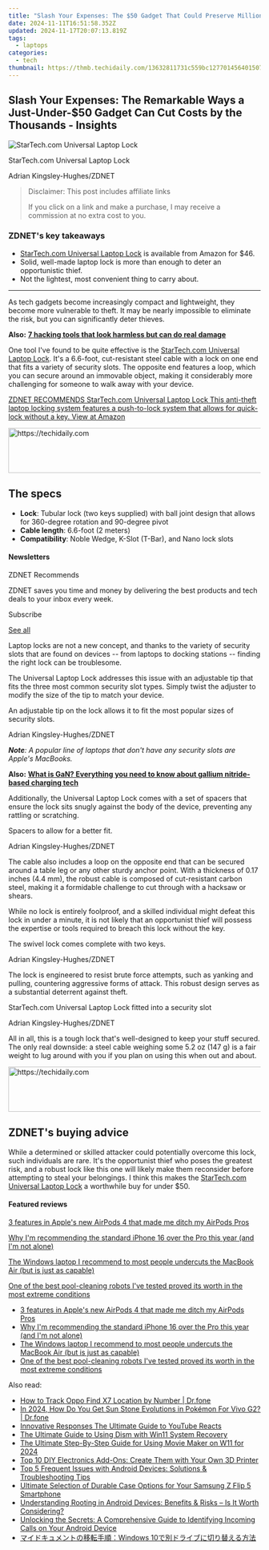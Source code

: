 ```yaml
---
title: "Slash Your Expenses: The $50 Gadget That Could Preserve Millions in Tech Costs - Insights"
date: 2024-11-11T16:51:58.352Z
updated: 2024-11-17T20:07:13.819Z
tags:
  - laptops
categories:
  - tech
thumbnail: https://thmb.techidaily.com/13632811731c559bc127701456401507af159186a9de22e1aa59a5e7f9127b24.jpg
---
```


## Slash Your Expenses: The Remarkable Ways a Just-Under-$50 Gadget Can Cut Costs by the Thousands - Insights

![StarTech.com Universal Laptop Lock](https://www.zdnet.com/a/img/resize/015b6372e82191a24cdc039872c03c3b655fe8a2/2024/02/07/cbe896cd-0835-4de4-bee2-e7724e6b1fec/img-8313.jpg?auto=webp&width=1280)

StarTech.com Universal Laptop Lock

Adrian Kingsley-Hughes/ZDNET

>  Disclaimer: This post includes affiliate links
>
>  If you click on a link and make a purchase, I may receive a commission at no extra cost to you.
>

### ZDNET's key takeaways

* [StarTech.com Universal Laptop Lock](https://buy.geni.us/Proxy.ashx?TSID=368250&GR%5FURL=https%3A%2F%2Fwww.amazon.com%2Fexec%2Fobidos%2FASIN%2FB0CG9WXC8P%3Ftag%3Dzd-buy-button-20%26ascsubtag%3D%5F%5FCOM%5FCLICK%5FID%5F%5F%7Cc885a1f1-227c-4382-8bd5-f78fd40ed0b2%7Cdtp&dtb=1) is available from Amazon for $46.
* Solid, well-made laptop lock is more than enough to deter an opportunistic thief.
* Not the lightest, most convenient thing to carry about.

---

As tech gadgets become increasingly compact and lightweight, they become more vulnerable to theft. It may be nearly impossible to eliminate the risk, but you can significantly deter thieves. 

**Also:** [**7 hacking tools that look harmless but can do real damage**](https://www.zdnet.com/article/7-hacking-tools-that-look-harmless-but-can-do-real-damage/)

One tool I've found to be quite effective is the [StarTech.com Universal Laptop Lock](https://buy.geni.us/Proxy.ashx?TSID=368250&GR%5FURL=https%3A%2F%2Fwww.amazon.com%2Fexec%2Fobidos%2FASIN%2FB0CG9WXC8P%3Ftag%3Dzd-buy-button-20%26ascsubtag%3D%5F%5FCOM%5FCLICK%5FID%5F%5F%7Cc885a1f1-227c-4382-8bd5-f78fd40ed0b2%7Cdtp&dtb=1). It's a 6.6-foot, cut-resistant steel cable with a lock on one end that fits a variety of security slots. The opposite end features a loop, which you can secure around an immovable object, making it considerably more challenging for someone to walk away with your device. 

[ZDNET RECOMMENDS StarTech.com Universal Laptop Lock This anti-theft laptop locking system features a push-to-lock system that allows for quick-lock without a key. View at Amazon](https://buy.geni.us/Proxy.ashx?TSID=368250&GR%5FURL=https%3A%2F%2Fwww.amazon.com%2Fexec%2Fobidos%2FASIN%2FB0CG9WXC8P%3Ftag%3Dzd-buy-button-20%26ascsubtag%3D%5F%5FCOM%5FCLICK%5FID%5F%5F%7Cc885a1f1-227c-4382-8bd5-f78fd40ed0b2%7Cdtp&dtb=1)

<!-- affiliate ads begin -->
<a href="https://ephamedtechinc.pxf.io/c/5597632/2123508/26400" target="_top" id="2123508">
  <img src="//a.impactradius-go.com/display-ad/26400-2123508" border="0" alt="https://techidaily.com" width="728" height="90"/>
</a>
<img height="0" width="0" src="https://ephamedtechinc.pxf.io/i/5597632/2123508/26400" style="position:absolute;visibility:hidden;" border="0" />
<!-- affiliate ads end -->

## The specs

* **Lock**: Tubular lock (two keys supplied) with ball joint design that allows for 360-degree rotation and 90-degree pivot
* **Cable length**: 6.6-foot (2 meters)
* **Compatibility**: Noble Wedge, K-Slot (T-Bar), and Nano lock slots

#### Newsletters

ZDNET Recommends

ZDNET saves you time and money by delivering the best products and tech deals to your inbox every week.

 Subscribe

[See all](https://www.zdnet.com/newsletters/)

Laptop locks are not a new concept, and thanks to the variety of security slots that are found on devices -- from laptops to docking stations -- finding the right lock can be troublesome. 

The Universal Laptop Lock addresses this issue with an adjustable tip that fits the three most common security slot types. Simply twist the adjuster to modify the size of the tip to match your device. 

An adjustable tip on the lock allows it to fit the most popular sizes of security slots.

Adrian Kingsley-Hughes/ZDNET

**_Note_**_: A popular line of laptops that don't have any security slots are Apple's MacBooks._ 

**Also:** [**What is GaN? Everything you need to know about gallium nitride-based charging tech**](https://www.zdnet.com/article/what-is-gan-everything-you-need-to-know-about-gallium-nitride-charging-tech)

Additionally, the Universal Laptop Lock comes with a set of spacers that ensure the lock sits snugly against the body of the device, preventing any rattling or scratching.

Spacers to allow for a better fit.

Adrian Kingsley-Hughes/ZDNET

The cable also includes a loop on the opposite end that can be secured around a table leg or any other sturdy anchor point. With a thickness of 0.17 inches (4.4 mm), the robust cable is composed of cut-resistant carbon steel, making it a formidable challenge to cut through with a hacksaw or shears.

While no lock is entirely foolproof, and a skilled individual might defeat this lock in under a minute, it is not likely that an opportunist thief will possess the expertise or tools required to breach this lock without the key. 

The swivel lock comes complete with two keys.

Adrian Kingsley-Hughes/ZDNET

The lock is engineered to resist brute force attempts, such as yanking and pulling, countering aggressive forms of attack. This robust design serves as a substantial deterrent against theft. 

StarTech.com Universal Laptop Lock fitted into a security slot

Adrian Kingsley-Hughes/ZDNET

All in all, this is a tough lock that's well-designed to keep your stuff secured. The only real downside: a steel cable weighing some 5.2 oz (147 g) is a fair weight to lug around with you if you plan on using this when out and about.

<!-- affiliate ads begin -->
<a href="https://appsumo.8odi.net/c/5597632/2144280/7443" target="_top" id="2144280">
  <img src="//a.impactradius-go.com/display-ad/7443-2144280" border="0" alt="https://techidaily.com" width="600" height="90"/>
</a>
<img height="0" width="0" src="https://appsumo.8odi.net/i/5597632/2144280/7443" style="position:absolute;visibility:hidden;" border="0" />
<!-- affiliate ads end -->

## ZDNET's buying advice

While a determined or skilled attacker could potentially overcome this lock, such individuals are rare. It's the opportunist thief who poses the greatest risk, and a robust lock like this one will likely make them reconsider before attempting to steal your belongings. I think this makes the [StarTech.com Universal Laptop Lock](https://buy.geni.us/Proxy.ashx?TSID=368250&GR%5FURL=https%3A%2F%2Fwww.amazon.com%2Fexec%2Fobidos%2FASIN%2FB0CG9WXC8P%3Ftag%3Dzd-buy-button-20%26ascsubtag%3D%5F%5FCOM%5FCLICK%5FID%5F%5F%7Cc885a1f1-227c-4382-8bd5-f78fd40ed0b2%7Cdtp&dtb=1) a worthwhile buy for under $50\. 

#### Featured reviews

[3 features in Apple's new AirPods 4 that made me ditch my AirPods Pros](https://www.zdnet.com/article/3-features-in-apples-new-airpods-4-that-made-me-ditch-my-airpods-pros/ "3 features in Apple's new AirPods 4 that made me ditch my AirPods Pros")

[Why I'm recommending the standard iPhone 16 over the Pro this year (and I'm not alone)](https://www.zdnet.com/article/why-im-recommending-the-standard-iphone-16-over-the-pro-this-year-and-im-not-alone/ "Why I'm recommending the standard iPhone 16 over the Pro this year (and I'm not alone)")

[The Windows laptop I recommend to most people undercuts the MacBook Air (but is just as capable)](https://www.zdnet.com/article/the-windows-laptop-i-recommend-to-most-people-undercuts-the-macbook-air-but-is-just-as-capable/ "The Windows laptop I recommend to most people undercuts the MacBook Air (but is just as capable)")

[One of the best pool-cleaning robots I've tested proved its worth in the most extreme conditions](https://www.zdnet.com/article/one-of-the-best-pool-cleaning-robots-ive-tested-proved-its-worth-in-the-most-extreme-conditions/ "One of the best pool-cleaning robots I've tested proved its worth in the most extreme conditions")

* [3 features in Apple's new AirPods 4 that made me ditch my AirPods Pros](https://www.zdnet.com/article/3-features-in-apples-new-airpods-4-that-made-me-ditch-my-airpods-pros/ "3 features in Apple's new AirPods 4 that made me ditch my AirPods Pros")
* [Why I'm recommending the standard iPhone 16 over the Pro this year (and I'm not alone)](https://www.zdnet.com/article/why-im-recommending-the-standard-iphone-16-over-the-pro-this-year-and-im-not-alone/ "Why I'm recommending the standard iPhone 16 over the Pro this year (and I'm not alone)")
* [The Windows laptop I recommend to most people undercuts the MacBook Air (but is just as capable)](https://www.zdnet.com/article/the-windows-laptop-i-recommend-to-most-people-undercuts-the-macbook-air-but-is-just-as-capable/ "The Windows laptop I recommend to most people undercuts the MacBook Air (but is just as capable)")
* [One of the best pool-cleaning robots I've tested proved its worth in the most extreme conditions](https://www.zdnet.com/article/one-of-the-best-pool-cleaning-robots-ive-tested-proved-its-worth-in-the-most-extreme-conditions/ "One of the best pool-cleaning robots I've tested proved its worth in the most extreme conditions")

<ins class="adsbygoogle"
     style="display:block"
     data-ad-format="autorelaxed"
     data-ad-client="ca-pub-7571918770474297"
     data-ad-slot="1223367746"></ins>

<ins class="adsbygoogle"
     style="display:block"
     data-ad-client="ca-pub-7571918770474297"
     data-ad-slot="8358498916"
     data-ad-format="auto"
     data-full-width-responsive="true"></ins>

<span class="atpl-alsoreadstyle">Also read:</span>
<div><ul>
<li><a href="https://android-location-track.techidaily.com/how-to-track-oppo-find-x7-location-by-number-drfone-by-drfone-virtual-android/"><u>How to Track Oppo Find X7 Location by Number | Dr.fone</u></a></li>
<li><a href="https://change-location.techidaily.com/in-2024-how-do-you-get-sun-stone-evolutions-in-pokemon-for-vivo-g2-drfone-by-drfone-virtual-android/"><u>In 2024, How Do You Get Sun Stone Evolutions in Pokémon For Vivo G2? | Dr.fone</u></a></li>
<li><a href="https://youtube-lab.techidaily.com/ative-responses-the-ultimate-guide-to-youtube-reacts/"><u>Innovative Responses The Ultimate Guide to YouTube Reacts</u></a></li>
<li><a href="https://win11-tips.techidaily.com/the-ultimate-guide-to-using-dism-with-win11-system-recovery/"><u>The Ultimate Guide to Using Dism with Win11 System Recovery</u></a></li>
<li><a href="https://some-approaches.techidaily.com/the-ultimate-step-by-step-guide-for-using-movie-maker-on-w11-for-2024/"><u>The Ultimate Step-By-Step Guide for Using Movie Maker on W11 for 2024</u></a></li>
<li><a href="https://hardware-reviews.techidaily.com/top-10-diy-electronics-add-ons-create-them-with-your-own-3d-printer/"><u>Top 10 DIY Electronics Add-Ons: Create Them with Your Own 3D Printer</u></a></li>
<li><a href="https://hardware-reviews.techidaily.com/top-5-frequent-issues-with-android-devices-solutions-and-troubleshooting-tips/"><u>Top 5 Frequent Issues with Android Devices: Solutions & Troubleshooting Tips</u></a></li>
<li><a href="https://hardware-reviews.techidaily.com/ultimate-selection-of-durable-case-options-for-your-samsung-z-flip-5-smartphone/"><u>Ultimate Selection of Durable Case Options for Your Samsung Z Flip 5 Smartphone</u></a></li>
<li><a href="https://hardware-reviews.techidaily.com/understanding-rooting-in-android-devices-benefits-and-risks-is-it-worth-considering/"><u>Understanding Rooting in Android Devices: Benefits & Risks – Is It Worth Considering?</u></a></li>
<li><a href="https://hardware-reviews.techidaily.com/unlocking-the-secrets-a-comprehensive-guide-to-identifying-incoming-calls-on-your-android-device/"><u>Unlocking the Secrets: A Comprehensive Guide to Identifying Incoming Calls on Your Android Device</u></a></li>
<li><a href="https://win-cloud.techidaily.com/1728487082244-windows-10/"><u>マイドキュメントの移転手順：Windows 10で別ドライブに切り替える方法</u></a></li>
</ul></div>

